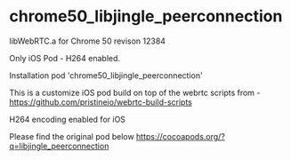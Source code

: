 # chrome50_libjingle_peerconnection

libWebRTC.a for Chrome 50 revison 12384

Only iOS Pod - H264 enabled.

Installation
pod 'chrome50_libjingle_peerconnection'

This is a customize iOS pod build on top of the webrtc scripts from - https://github.com/pristineio/webrtc-build-scripts 

H264 encoding enabled for iOS

Please find the original pod below
	https://cocoapods.org/?q=libjingle_peerconnection